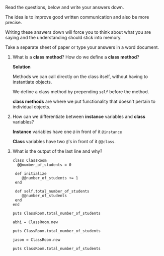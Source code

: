 Read the questions, below and write your answers down.

The idea is to improve good written communication and also be more precise.

Writing these answers down will force you to think about what you are saying and the understanding should stick into memory.

Take a separate sheet of paper or type your answers in a word document.

 1. What is a **class method**? How do we define a **class method**?

    **Solution**

    Methods we can call directly on the class itself, without having to instantiate objects.
   
    We define a class method by prepending `self` before the method.
   
    **class methods** are where we put functionality that doesn't pertain to individual objects.
   
 2. How can we differentiate between **instance** variables and **class** variables?
   
    **Instance** variables have one `@` in front of it `@instance`

    **Class** variables have two `@`'s in front of it `@@class`.
 
 3. What is the output of the last line and why?
    
    ```
    class ClassRoom
      @@number_of_students = 0

     def initialize
        @@number_of_students += 1
     end

     def self.total_number_of_students
        @@number_of_students
     end
    end

    puts ClassRoom.total_number_of_students

    abhi = ClassRoom.new

    puts ClassRoom.total_number_of_students

    jason = ClassRoom.new

    puts ClassRoom.total_number_of_students
    ```
   
   
